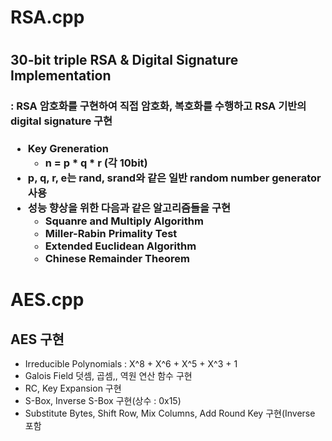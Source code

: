 <h1> RSA.cpp <h1>
<h2> 30-bit triple RSA & Digital Signature Implementation </h2>
<h3> : RSA 암호화를 구현하여 직접 암호화, 복호화를 수행하고 RSA 기반의 digital signature 구현 <h3>

- Key Greneration
  - n = p * q * r (각 10bit)
- p, q, r, e는 rand, srand와 같은 일반 random number generator 사용
- 성능 향상을 위한 다음과 같은 알고리즘들을 구현
  - Squanre and Multiply Algorithm
  - Miller-Rabin Primality Test
  - Extended Euclidean Algorithm
  - Chinese Remainder Theorem
  
  

<h1> AES.cpp </h1>
<h2> AES 구현 </h2>

- Irreducible Polynomials : X^8 + X^6 + X^5 + X^3 + 1
- Galois Field 덧셈, 곱셈,, 역원 연산 함수 구현
- RC, Key Expansion 구현
- S-Box, Inverse S-Box 구현(상수 : 0x15)
- Substitute Bytes, Shift Row, Mix Columns, Add Round Key 구현(Inverse 포함
